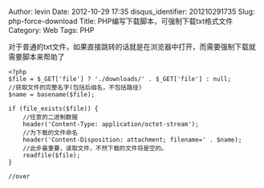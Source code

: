 Author: levin
Date: 2012-10-29 17:35
disqus_identifier: 201210291735
Slug: php-force-download
Title: PHP编写下载脚本，可强制下载txt格式文件
Category: Web
Tags: PHP

对于普通的txt文件，如果直接跳转的话就是在浏览器中打开，而需要强制下载就需要脚本来帮助了

<!-- more -->

    <?php
    $file = $_GET['file'] ? './downloads/' . $_GET['file'] : null;
    //获取文件的完整名字(包括后缀名，不包括路径)
    $name = basename($file);
    
    if (file_exists($file)) {
    	//任意的二进制数据
    	header('Content-Type: application/octet-stream');
    	//为下载的文件命名
    	header('Content-Disposition: attachment; filename=' . $name);
    	//此步最重要，读取文件，不然下载的文件将是空的。
    	readfile($file);
    }
    
    //over
